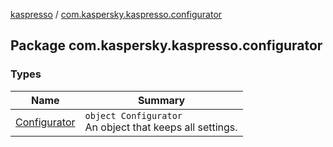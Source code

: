 [kaspresso](../index.md) / [com.kaspersky.kaspresso.configurator](./index.md)

## Package com.kaspersky.kaspresso.configurator

### Types

| Name | Summary |
|---|---|
| [Configurator](-configurator/index.md) | `object Configurator`<br>An object that keeps all settings. |
